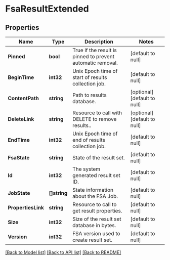 # FsaResultExtended

## Properties
Name | Type | Description | Notes
------------ | ------------- | ------------- | -------------
**Pinned** | **bool** | True if the result is pinned to prevent automatic removal. | [default to null]
**BeginTime** | **int32** | Unix Epoch time of start of results collection job. | [default to null]
**ContentPath** | **string** | Path to results database. | [optional] [default to null]
**DeleteLink** | **string** | Resource to call with DELETE to remove results.. | [optional] [default to null]
**EndTime** | **int32** | Unix Epoch time of end of results collection job. | [default to null]
**FsaState** | **string** | State of the result set. | [default to null]
**Id** | **int32** | The system generated result set ID. | [default to null]
**JobState** | **[]string** | State information about the FSA Job. | [default to null]
**PropertiesLink** | **string** | Resource to call to get result properties. | [default to null]
**Size** | **int32** | Size of the result set database in bytes. | [default to null]
**Version** | **int32** | FSA version used to create result set. | [default to null]

[[Back to Model list]](../README.md#documentation-for-models) [[Back to API list]](../README.md#documentation-for-api-endpoints) [[Back to README]](../README.md)


